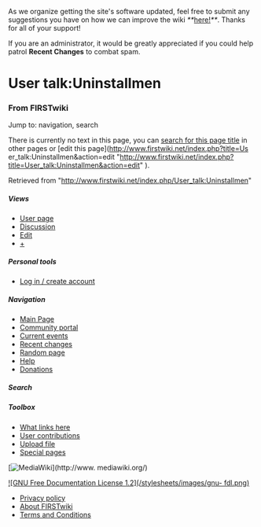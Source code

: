As we organize getting the site's software updated, feel free to submit any
suggestions you have on how we can improve the wiki
_**_[here!](/index.php/User:Hallry/Suggestions "User:Hallry/Suggestions"
)_**_. Thanks for all of your support!

If you are an administrator, it would be greatly appreciated if you could help
patrol **Recent Changes** to combat spam.

# User talk:Uninstallmen

### From FIRSTwiki

Jump to: navigation, search

There is currently no text in this page, you can [search for this page
title](/index.php/Special:Search/Uninstallmen "Special:Search/Uninstallmen" )
in other pages or [edit this page](http://www.firstwiki.net/index.php?title=Us
er_talk:Uninstallmen&action=edit
"http://www.firstwiki.net/index.php?title=User_talk:Uninstallmen&action=edit"
).

Retrieved from "<http://www.firstwiki.net/index.php/User_talk:Uninstallmen>"

##### Views

  * [User page](/index.php?title=User:Uninstallmen&action=edit)
  * [Discussion](/index.php?title=User_talk:Uninstallmen&action=edit)
  * [Edit](/index.php?title=User_talk:Uninstallmen&action=edit)
  * [+](/index.php?title=User_talk:Uninstallmen&action=edit&section=new)

##### Personal tools

  * [Log in / create account](/index.php?title=Special:Userlogin&returnto=User_talk:Uninstallmen)

[](/index.php/Main_Page "Main Page" )

##### Navigation

  * [Main Page](/index.php/Main_Page)
  * [Community portal](/index.php/FIRSTwiki:Community_portal)
  * [Current events](/index.php/Current_events)
  * [Recent changes](/index.php/Special:Recentchanges)
  * [Random page](/index.php/Special:Random)
  * [Help](/index.php/FIRSTwiki:Help)
  * [Donations](/index.php/FIRSTwiki:Site_support)

##### Search



##### Toolbox

  * [What links here](/index.php/Special:Whatlinkshere/User_talk:Uninstallmen)
  * [User contributions](/index.php/Special:Contributions/Uninstallmen)
  * [Upload file](/index.php/Special:Upload)
  * [Special pages](/index.php/Special:Specialpages)

[![MediaWiki](/skins/common/images/poweredby_mediawiki_88x31.png)](http://www.
mediawiki.org/)

[![GNU Free Documentation License 1.2](/stylesheets/images/gnu-
fdl.png)](http://www.gnu.org/copyleft/fdl.html)

  * [Privacy policy](/index.php/FIRSTwiki:Privacy_policy "FIRSTwiki:Privacy policy" )
  * [About FIRSTwiki](/index.php/FIRSTwiki:About "FIRSTwiki:About" )
  * [Terms and Conditions](/index.php/FIRSTwiki:Terms_and_conditions "FIRSTwiki:Terms and conditions" )

